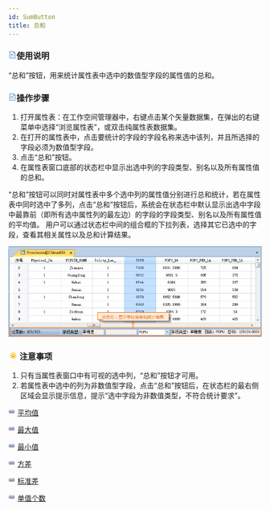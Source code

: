 ```yaml
---
id: SumButton
title: 总和
---
```

### ![](../../img/read.gif)使用说明

“总和”按钮，用来统计属性表中选中的数值型字段的属性值的总和。

### ![](../../img/read.gif)操作步骤

  1. 打开属性表：在工作空间管理器中，右键点击某个矢量数据集，在弹出的右键菜单中选择“浏览属性表”，或双击纯属性表数据集。 
  2. 在打开的属性表中，点击要统计的字段的字段名称来选中该列，并且所选择的字段必须为数值型字段。
  3. 点击“总和”按钮。
  4. 在属性表窗口底部的状态栏中显示出选中列的字段类型、别名以及所有属性值的总和。

“总和”按钮可以同时对属性表中多个选中列的属性值分别进行总和统计，若在属性表中同时选中了多列，点击“总和”按钮后，系统会在状态栏中默认显示出选中字段中最靠前（即所有选中属性列的最左边）的字段的字段类型、别名以及所有属性值的平均值。
用户可以通过状态栏中间的组合框的下拉列表，选择其它已选中的字段，查看其相关属性以及总和计算结果。

![](img/sumResult.png)  


### ![](../../img/note.png)注意事项

  1. 只有当属性表窗口中有可视的选中列，“总和”按钮才可用。
  2. 若属性表中选中的列为非数值型字段，点击“总和”按钮后，在状态栏的最右侧区域会显示提示信息，提示“选中字段为非数值类型，不符合统计要求”。

![](../../img/smalltitle.png) [平均值](AverageButton.htm)

![](../../img/smalltitle.png) [最大值](MaxButton.htm)

![](../../img/smalltitle.png) [最小值](MinButton.htm)

![](../../img/smalltitle.png) [方差](VarianceButton.htm)

![](../../img/smalltitle.png) [标准差](StdDeviationButton.htm)

![](../../img/smalltitle.png) [单值个数](CountOfValueButton.htm)



